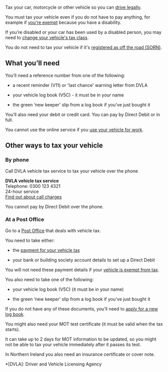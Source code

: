 Tax your car, motorcycle or other vehicle so you can [drive legally](/legal-obligations-drivers-riders).

You must tax your vehicle even if you do not have to pay anything, for example if [you're exempt](/vehicle-exempt-from-vehicle-tax) because you have a disability.

<div class="callout">

If you’re disabled or your car has been used by a disabled person, you may need to [change your vehicle's tax class](/change-vehicle-tax-class/tax-due-to-run-out-or-changing-if-vehicle-is-exempt).
</div>

You do not need to tax your vehicle if it's [registered as off the road (SORN)](/make-a-sorn).

## What you’ll need

You’ll need a reference number from one of the following:

- a recent reminder (V11) or 'last chance' warning letter from DVLA

- your vehicle log book (V5C) - it must be in your name

- the green ‘new keeper’ slip from a log book if you’ve just bought it

You’ll also need your debit or credit card. You can pay by Direct Debit or in full.

You cannot use the online service if you [use your vehicle for work](/vehicles-you-use-for-work).

## Other ways to tax your vehicle

### By phone

Call DVLA vehicle tax service to tax your vehicle over the phone

<div class="callout-reverse">

**DVLA vehicle tax service**  
Telephone: 0300 123 4321  
24-hour service  
[Find out about call charges](/call-charges)   
</div>

You cannot pay by Direct Debit over the phone.

### At a Post Office

Go to a [Post Office](http://www.postoffice.co.uk/branch-finder) that deals with vehicle tax.

You need to take either:

- the [payment for your vehicle tax](/vehicle-tax-rate-tables)

- your bank or building society account details to set up a Direct Debit

You will not need these payment details if your [vehicle is exempt from tax](/vehicle-exempt-from-vehicle-tax).

You also need to take one of the following:

- your vehicle log book (V5C) (it must be in your name)

- the green ‘new keeper’ slip from a log book if you’ve just bought it

<div class="callout">

If you do not have any of these documents, you’ll need to [apply for a new log book](/vehicle-log-book).
</div>

You might also need your MOT test certificate (it must be valid when the tax starts).

It can take up to 2 days for MOT information to be updated, so you might not be able to tax your vehicle immediately after it passes its test.

<div class="callout">

In Northern Ireland you also need an insurance certificate or cover note.
</div>

*[DVLA]: Driver and Vehicle Licensing Agency
